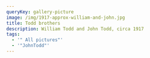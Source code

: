 ```yaml
---
queryKey: gallery-picture
image: /img/1917-approx-william-and-john.jpg
title: Todd brothers
description: William Todd and John Todd, circa 1917
tags:
  - '" All pictures"'
  - '"JohnTodd"'
---
```

